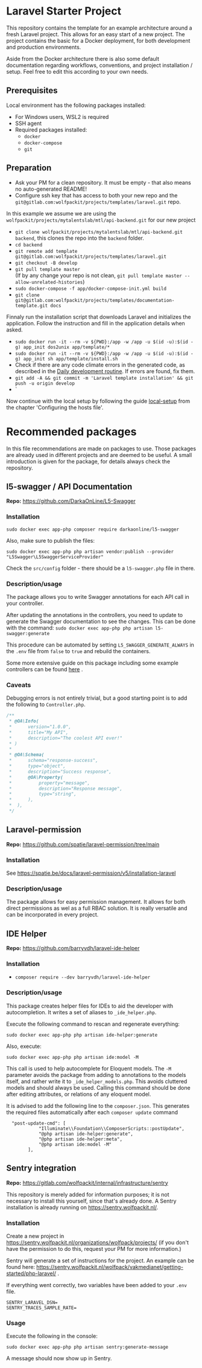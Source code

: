 # Laravel Starter Project

This repository contains the template for an example architecture around a fresh Laravel project. This allows for an
easy start of a new project. The project contains the basic for a Docker deployment, for both development and production
environments.

Aside from the Docker architecture there is also some default documentation regarding workflows, conventions, and
project installation / setup. Feel free to edit this according to your own needs.

## Prerequisites

Local environment has the following packages installed:

* For Windows users, WSL2 is required
* SSH agent
* Required packages installed:
    * `docker`
    * `docker-compose`
    * `git`

## Preparation

- Ask your PM for a clean repository. It must be empty - that also means no auto-generated README!
- Configure ssh key that has access to both your new repo and
  the `git@gitlab.com:wolfpackit/projects/templates/laravel.git` repo.

In this example we assume we are using the `wolfpackit/projects/mytalentslab/mtl/api-backend.git` for our new project

- `git clone wolfpackit/projects/mytalentslab/mtl/api-backend.git backend`, this clones the repo into the `backend`
  folder.
- `cd backend`
- `git remote add template git@gitlab.com:wolfpackit/projects/templates/laravel.git`
- `git checkout -B develop`
- `git pull template master`  
  (If by any change your repo is not clean, `git pull template master --allow-unrelated-histories`)
- `sudo docker-compose -f app/docker-compose-init.yml build`
- `git clone git@gitlab.com:wolfpackit/projects/templates/documentation-template.git docs`

Finnaly run the installation script that downloads Laravel and initializes the application. Follow the instruction and
fill in the application details when asked.

- `sudo docker run -it --rm -v ${PWD}:/app -w /app -u $(id -u):$(id -g) app_init dos2unix app/template/*`
- `sudo docker run -it --rm -v ${PWD}:/app -w /app -u $(id -u):$(id -g) app_init sh app/template/install.sh`
- Check if there are any code climate errors in the generated code, as described in
  the [Daily development routine](laravel-docs/dailyTasks/localTasks.md#code-climate). If errors are found, fix them.
- `git add -A && git commit -m 'Laravel template installation' && git push -u origin develop`
- `

Now continue with the local setup by following the
guide [local-setup](laravel-docs/initialSetup/localSetup.md#configuring-the-hosts-file)
from the chapter 'Configuring the hosts file'.

# Recommended packages

In this file recommendations are made on packages to use. Those packages are already used in different projects and are
deemed to be useful. A small introduction is given for the package, for details always check the repository.

## l5-swagger / API Documentation

**Repo:** https://github.com/DarkaOnLine/L5-Swagger

### Installation

```shell
sudo docker exec app-php composer require darkaonline/l5-swagger
```

Also, make sure to publish the files:

```
sudo docker exec app-php php artisan vendor:publish --provider "L5Swagger\L5SwaggerServiceProvider"
```

Check the `src/config` folder - there should be a `l5-swagger.php` file in there.

### Description/usage

The package allows you to write Swagger annotations for each API call in your controller.

After updating the annotations in the controllers, you need to update to generate the Swagger documentation to see the
changes. This can be done with the command: `sudo docker exec app-php php artisan l5-swagger:generate`

This procedure can be automated by setting `L5_SWAGGER_GENERATE_ALWAYS` in the `.env` file from
`false` to `true` and rebuild the containers.

Some more extensive guide on this package including some example controllers can be
found [here](https://ivankolodiy.medium.com/how-to-write-swagger-documentation-for-laravel-api-tips-examples-5510fb392a94)
.

### Caveats

Debugging errors is not entirely trivial, but a good starting point is to add the following to `Controller.php`.

```php
/**
 * @OA\Info(
 *      version="1.0.0",
 *      title="My API",
 *      description="The coolest API ever!"
 * )
 *
 * @OA\Schema(
 *      schema="response-success",
 *      type="object",
 *      description="Success response",
 *      @OA\Property(
 *          property="message",
 *          description="Response message",
 *          type="string",
 *      ),
 *  ),
 */
```

## Laravel-permission

**Repo:** https://github.com/spatie/laravel-permission/tree/main

### Installation

See https://spatie.be/docs/laravel-permission/v5/installation-laravel

### Description/usage

The package allows for easy permission management. It allows for both direct permissions as wel as a full RBAC solution.
It is really versatile and can be incorporated in every project.

## IDE Helper

**Repo:** https://github.com/barryvdh/laravel-ide-helper

### Installation

* `composer require --dev barryvdh/laravel-ide-helper`

### Description/usage

This package creates helper files for IDEs to aid the developer with autocompletion. It writes a set of aliases
to `_ide_helper.php`.

Execute the following command to rescan and regenerate everything:

```shell
sudo docker exec app-php php artisan ide-helper:generate
```

Also, execute:

```shell
sudo docker exec app-php php artisan ide:model -M
```

This call is used to help autocomplete for Eloquent models. The `-M` parameter avoids the package from adding to
annotations to the models itself, and rather write it to `_ide_helper_models.php`. This avoids cluttered models and
should always be used. Calling this command should be done after editing attributes, or relations of any eloquent model.

It is advised to add the following line to the `composer.json`. This generates the required files automatically after
each `composer update` command

```
  "post-update-cmd": [
            "Illuminate\\Foundation\\ComposerScripts::postUpdate",
            "@php artisan ide-helper:generate",
            "@php artisan ide-helper:meta",
            "@php artisan ide:model -M"
        ],
```

## Sentry integration

**Repo:** https://gitlab.com/wolfpackit/internal/infrastructure/sentry

This repository is merely added for information purposes; it is not necessary to install this yourself, since that's
already done. A Sentry installation is already running on https://sentry.wolfpackit.nl/.

### Installation

Create a new project in https://sentry.wolfpackit.nl/organizations/wolfpack/projects/ (if you don't have the permission
to do this, request your PM for more information.)

Sentry will generate a set of instructions for the project. An example can be found
here: https://sentry.wolfpackit.nl/wolfpack/vakmedianet/getting-started/php-laravel/ .

If everything went correctly, two variables have been added to your `.env` file.

```dotenv
SENTRY_LARAVEL_DSN=
SENTRY_TRACES_SAMPLE_RATE=
```

### Usage

Execute the following in the console:

```shell
sudo docker exec app-php php artisan sentry:generate-message
```

A message should now show up in Sentry.